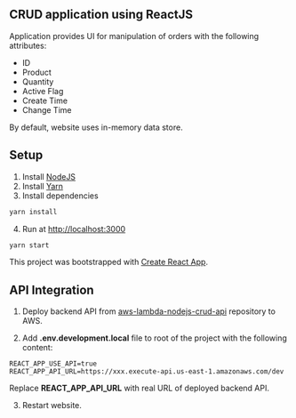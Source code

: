 ## CRUD application using ReactJS ##
Application provides UI for manipulation of orders with the following attributes:
- ID
- Product
- Quantity
- Active Flag
- Create Time
- Change Time

By default, website uses in-memory data store.

## Setup ##
1. Install [NodeJS](https://nodejs.org/)
2. Install [Yarn](https://yarnpkg.com/en/docs/install)
3. Install dependencies
```bash
yarn install
```
4. Run at [http://localhost:3000](http://localhost:3000)
```bash
yarn start
```

This project was bootstrapped with [Create React App](https://github.com/facebook/create-react-app).

## API Integration ##
1. Deploy backend API from [aws-lambda-nodejs-crud-api](https://github.com/chyuck/aws-lambda-nodejs-crud-api) repository to AWS.

2. Add **.env.development.local** file to root of the project with the following content:
```
REACT_APP_USE_API=true
REACT_APP_API_URL=https://xxx.execute-api.us-east-1.amazonaws.com/dev
```
Replace **REACT_APP_API_URL** with real URL of deployed backend API.

3. Restart website.
